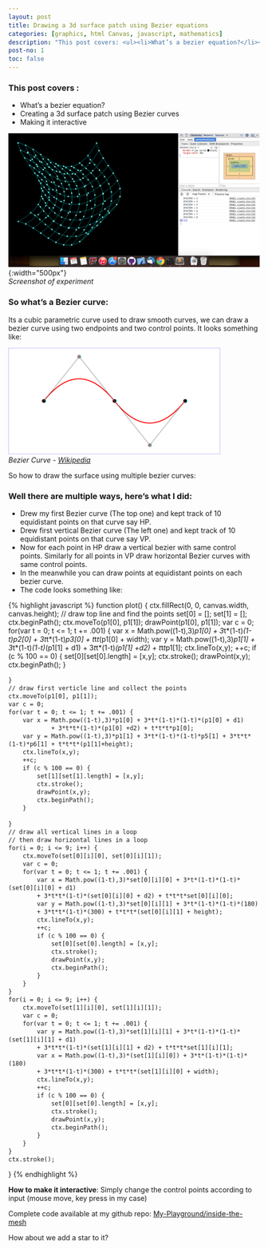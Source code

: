```yaml
---
layout: post
title: Drawing a 3d surface patch using Bezier equations
categories: [graphics, html Canvas, javascript, mathematics]
description: "This post covers: <ul><li>What’s a bezier equation?</li><li>Creating a 3d surface patch using Bezier curves</li><li>Making it interactive</li><ul><br><i>Its a cubic parametric curve used to draw smooth curves, we can draw a bezier curve using two endpoints and two control points.</i>"
post-no: 1
toc: false
---
```


### This post covers :

 - What’s a bezier equation?
 - Creating a 3d surface patch using Bezier curves
 - Making it interactive

![Screenshot](../images/Screen-Shot-2014-11-17-at-11.27.12-am.png.jpg){:width="500px"}
<br><span class="image-caption"> _Screenshot of experiment_ <span>

### So what’s a Bezier curve:

Its a cubic parametric curve used to draw smooth curves, we can draw a bezier curve using two endpoints and two control points. It looks something like:

![bezier curve](../images/quad01.png)<br>
<span class="image-caption"> _Bezier Curve - [Wikipedia](http://en.wikipedia.org/wiki/B%C3%A9zier_curve)_</span>

So how to draw the surface using multiple bezier curves:

### Well there are multiple ways, here’s what I did:

 - Drew my first Bezier curve (The top one) and kept track of 10 equidistant points on that curve say HP.
 - Drew first vertical Bezier curve (The left one) and kept track of 10 equidistant points on that curve say VP.
 - Now for each point in HP draw a vertical bezier with same control points. Similarly for all points in VP draw horizontal Bezier curves with same control points.
 - In the meanwhile you can draw points at equidistant points on each bezier curve.
 - The code looks something like:

{% highlight javascript %}
function plot() {
    ctx.fillRect(0, 0, canvas.width, canvas.height);
    // draw top line and find the points
    set[0] = [];
    set[1] = [];
    ctx.beginPath();
    ctx.moveTo(p1[0], p1[1]);
    drawPoint(p1[0], p1[1]);
    var c = 0;
    for(var t = 0; t <= 1; t += .001) {
        var x = Math.pow((1-t),3)*p1[0] + 3*t*(1-t)*(1-t)*p2[0] + 3*t*t*(1-t)*p3[0] + t*t*t*(p1[0] + width);
        var y = Math.pow((1-t),3)*p1[1] + 3*t*(1-t)*(1-t)*(p1[1] + d1)
                + 3*t*t*(1-t)*(p1[1] +d2) + t*t*t*p1[1];
        ctx.lineTo(x,y);
        ++c;
        if (c % 100 == 0) {
            set[0][set[0].length] = [x,y];
            ctx.stroke();
            drawPoint(x,y);
            ctx.beginPath();
        }
        
    }
    // draw first verticle line and collect the points 
    ctx.moveTo(p1[0], p1[1]);
    var c = 0;
    for(var t = 0; t <= 1; t += .001) {
        var x = Math.pow((1-t),3)*p1[0] + 3*t*(1-t)*(1-t)*(p1[0] + d1)
                + 3*t*t*(1-t)*(p1[0] +d2) + t*t*t*p1[0];
        var y = Math.pow((1-t),3)*p1[1] + 3*t*(1-t)*(1-t)*p5[1] + 3*t*t*(1-t)*p6[1] + t*t*t*(p1[1]+height);
        ctx.lineTo(x,y);
        ++c;
        if (c % 100 == 0) {
            set[1][set[1].length] = [x,y];
            ctx.stroke();
            drawPoint(x,y);
            ctx.beginPath();
        }
        
    }
    // draw all vertical lines in a loop
    // then draw horizontal lines in a loop
    for(i = 0; i <= 9; i++) {
        ctx.moveTo(set[0][i][0], set[0][i][1]);
        var c = 0;
        for(var t = 0; t <= 1; t += .001) {
            var x = Math.pow((1-t),3)*set[0][i][0] + 3*t*(1-t)*(1-t)*(set[0][i][0] + d1)
            + 3*t*t*(1-t)*(set[0][i][0] + d2) + t*t*t*set[0][i][0];
            var y = Math.pow((1-t),3)*set[0][i][1] + 3*t*(1-t)*(1-t)*(180)
            + 3*t*t*(1-t)*(300) + t*t*t*(set[0][i][1] + height);
            ctx.lineTo(x,y);
            ++c;
            if (c % 100 == 0) {
                set[0][set[0].length] = [x,y];
                ctx.stroke();
                drawPoint(x,y);
                ctx.beginPath();
            }
        }
    }
    for(i = 0; i <= 9; i++) {
        ctx.moveTo(set[1][i][0], set[1][i][1]);
        var c = 0;
        for(var t = 0; t <= 1; t += .001) {
            var y = Math.pow((1-t),3)*set[1][i][1] + 3*t*(1-t)*(1-t)*(set[1][i][1] + d1)
            + 3*t*t*(1-t)*(set[1][i][1] + d2) + t*t*t*set[1][i][1];
            var x = Math.pow((1-t),3)*(set[1][i][0]) + 3*t*(1-t)*(1-t)*(180)
            + 3*t*t*(1-t)*(300) + t*t*t*(set[1][i][0] + width);
            ctx.lineTo(x,y);
            ++c;
            if (c % 100 == 0) {
                set[0][set[0].length] = [x,y];
                ctx.stroke();
                drawPoint(x,y);
                ctx.beginPath();
            }
        }
    }
    ctx.stroke();
}
{% endhighlight %}

**How to make it interactive**: Simply change the control points according to input (mouse move, key press in my case)

Complete code available at my github repo: [My-Playground/inside-the-mesh](https://github.com/mebjas/my-playground/blob/master/is%20inside%20the%20mesh%3F/cloath.htm)

How about we add a star to it?
